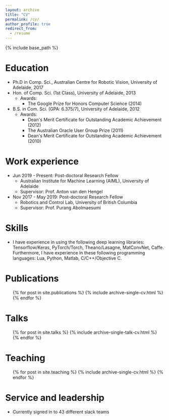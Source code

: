 ```yaml
---
layout: archive
title: "CV"
permalink: /cv/
author_profile: true
redirect_from:
  - /resume
---
```


{% include base_path %}

Education
======
* Ph.D in Comp. Sci., Australian Centre for Robotic Vision, University of Adelaide, 2017
* Hon. of Comp. Sci. (1st Class), University of Adelaide, 2013
  * Awards:  
    * The Google Prize for Honors Computer Science 	(2014)
* B.S. in Com. Sci. (GPA: 6.375/7), University of Adelaide, 2012
  * Awards: 
    * Dean's Merit Certificate for Outstanding Academic Achievement  (2012)
    * The Australian Oracle User Group Prize (2011)
    * Dean's Merit Certificate for Outstanding Academic Achievement (2010)



Work experience
======
* Jun 2019 - Present: Post-doctoral Research Fellow
  * Australian Institute for Machine Learning (AIML), University of Adelaide
  * Supervisor: Prof. Anton van den Hengel
* Nov 2017 - May 2019: Post-doctoral Research Fellow
  * Robotics and Control Lab, University of British Columbia 
  * Supervisor: Prof. Purang Abolmaesumi

  
Skills
======
* I have experience in using the following deep learning libraries: Tensorflow/Keras,  PyTorch/Torch, Theano/Lasagne, MatConvNet, Caffe.  Furthermore, I have experience in these following programming languages: Lua, Python, Matlab, C/C++/Objective C.


Publications
======
  <ul>{% for post in site.publications %}
    {% include archive-single-cv.html %}
  {% endfor %}</ul>
  
Talks
======
  <ul>{% for post in site.talks %}
    {% include archive-single-talk-cv.html %}
  {% endfor %}</ul>
  
Teaching
======
  <ul>{% for post in site.teaching %}
    {% include archive-single-cv.html %}
  {% endfor %}</ul>
  
Service and leadership
======
* Currently signed in to 43 different slack teams

